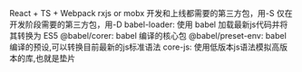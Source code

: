 React + TS + Webpack
rxjs or mobx
开发和上线都需要的第三方包，用-S
仅在开发阶段需要的第三方包，用-D
babel-loader: 使用 babel 加载最新js代码并将其转换为 ES5
@babel/corer: babel 编译的核心包
@babel/preset-env: babel 编译的预设,可以转换目前最新的js标准语法
core-js: 使用低版本js语法模拟高版本的库,也就是垫片
